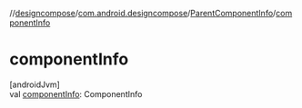 //[designcompose](../../../index.md)/[com.android.designcompose](../index.md)/[ParentComponentInfo](index.md)/[componentInfo](component-info.md)

# componentInfo

[androidJvm]\
val [componentInfo](component-info.md): ComponentInfo
